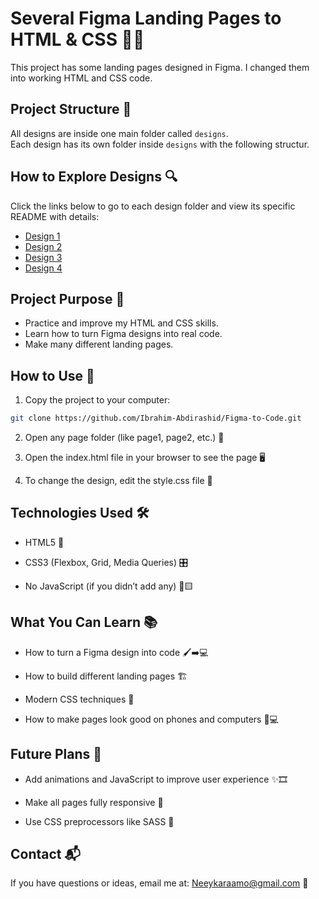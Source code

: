 # Several Figma Landing Pages to HTML & CSS 🎨✨

This project has some landing pages designed in Figma. I changed them into working HTML and CSS code.

## Project Structure 📁

All designs are inside one main folder called `designs`.  
Each design has its own folder inside `designs` with the following structur.

## How to Explore Designs 🔍

Click the links below to go to each design folder and view its specific README with details:

- [Design 1](https://github.com/Ibrahim-Abdirashid/Figma-to-Code/tree/master/design1)
- [Design 2](https://github.com/Ibrahim-Abdirashid/Figma-to-Code/tree/master/design2)
- [Design 3](https://github.com/Ibrahim-Abdirashid/Figma-to-Code/tree/master/design3) 
- [Design 4](https://github.com/Ibrahim-Abdirashid/Figma-to-Code/tree/master/design4)

## Project Purpose 🎯

- Practice and improve my HTML and CSS skills.
- Learn how to turn Figma designs into real code.
- Make many different landing pages.

## How to Use 🚀

1. Copy the project to your computer:

```bash
git clone https://github.com/Ibrahim-Abdirashid/Figma-to-Code.git

```

2. Open any page folder (like page1, page2, etc.) 📂

3. Open the index.html file in your browser to see the page 🖥️

4. To change the design, edit the style.css file 🎨

## Technologies Used 🛠️
- HTML5 📄

- CSS3 (Flexbox, Grid, Media Queries) 🎛️

- No JavaScript (if you didn’t add any) 🚫🟨

## What You Can Learn 📚
- How to turn a Figma design into code 🖌️➡️💻

- How to build different landing pages 🏗️

- Modern CSS techniques 🎯

- How to make pages look good on phones and computers 📱💻

## Future Plans 🔮
- Add animations and JavaScript to improve user experience ✨🎞️

- Make all pages fully responsive 📐

- Use CSS preprocessors like SASS 💅

## Contact 📬
If you have questions or ideas, email me at: [Neeykaraamo@gmail.com](Neeykaraamo@gmail.com) 📧